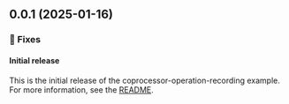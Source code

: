 ## 0.0.1 (2025-01-16)

### 🐛 Fixes

#### Initial release

This is the initial release of the coprocessor-operation-recording example. For more information, see the [README](../README.md).
